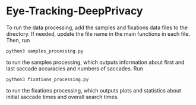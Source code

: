 # Eye-Tracking-DeepPrivacy

To run the data processing, add the samples and fixations data files to the directory. If needed, update the file name in the main functions in each file. Then, run 
```
python3 samples_processing.py
```
to run the samples processing, which outputs information about first and last saccade accuracies and numbers of saccades. 
Run
```
python3 fixations_processing.py
```
to run the fixations processing, which outputs plots and statistics about initial saccade times and overall search times. 
